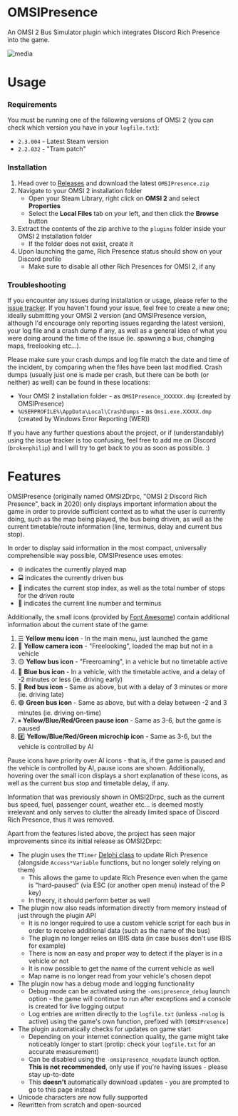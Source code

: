 ﻿# OMSIPresence
An OMSI 2 Bus Simulator plugin which integrates Discord Rich Presence into the game.

![media](https://github.com/brokenphilip/OMSIPresence/assets/13336890/5ebe1267-df5e-4a44-bd7c-b3727dbeabc8)

# Usage
### Requirements
You must be running one of the following versions of OMSI 2 (you can check which version you have in your `logfile.txt`):
- `2.3.004` - Latest Steam version
- `2.2.032` - "Tram patch"

### Installation
1. Head over to [Releases](https://github.com/brokenphilip/OMSIPresence/releases) and download the latest `OMSIPresence.zip`
2. Navigate to your OMSI 2 installation folder
   - Open your Steam Library, right click on **OMSI 2** and select **Properties**
   - Select the **Local Files** tab on your left, and then click the **Browse** button
3. Extract the contents of the zip archive to the `plugins` folder inside your OMSI 2 installation folder
   - If the folder does not exist, create it
4. Upon launching the game, Rich Presence status should show on your Discord profile
   - Make sure to disable all other Rich Presences for OMSI 2, if any

### Troubleshooting
If you encounter any issues during installation or usage, please refer to the [issue tracker](https://github.com/brokenphilip/OMSIPresence/issues?q=). If you haven't found your issue, feel free to create a new one; ideally submitting your OMSI 2 version (and OMSIPresence version, although I'd encourage only reporting issues regarding the latest version), your log file and a crash dump if any, as well as a general idea of what you were doing around the time of the issue (ie. spawning a bus, changing maps, freelooking etc...).

Please make sure your crash dumps and log file match the date and time of the incident, by comparing when the files have been last modified. Crash dumps (usually just one is made per crash, but there can be both (or neither) as well) can be found in these locations:
- Your OMSI 2 installation folder - as `OMSIPresence_XXXXXX.dmp` (created by OMSIPresence)
- `%USERPROFILE%\AppData\Local\CrashDumps` - as `Omsi.exe.XXXXX.dmp` (created by Windows Error Reporting (WER))

If you have any further questions about the project, or if (understandably) using the issue tracker is too confusing, feel free to add me on Discord (`brokenphilip`) and I will try to get back to you as soon as possible. :)

# Features
OMSIPresence (originally named OMSI2Drpc, "OMSI 2 Discord Rich Presence", back in 2020) only displays important information about the game in order to provide sufficient context as to what the user is currently doing, such as the map being played, the bus being driven, as well as the current timetable/route information (line, terminus, delay and current bus stop).

In order to display said information in the most compact, universally comprehensible way possible, OMSIPresence uses emotes:
- 🌐 indicates the currently played map
- 🚍 indicates the currently driven bus
- 🚏 indicates the current stop index, as well as the total number of stops for the driven route
- 🏁 indicates the current line number and terminus

Additionally, the small icons (provided by [Font Awesome](https://fontawesome.com/)) contain additional information about the current state of the game:
1. ☰ **Yellow menu icon** - In the main menu, just launched the game
2. 🎥 **Yellow camera icon** - "Freelooking", loaded the map but not in a vehicle
3. 🟡 **Yellow bus icon** - "Freeroaming", in a vehicle but no timetable active
4. 🔵 **Blue bus icon** - In a vehicle, with the timetable active, and a delay of -2 minutes or less (ie. driving early)
5. 🔴 **Red bus icon** - Same as above, but with a delay of 3 minutes or more (ie. driving late)
6. 🟢 **Green bus icon** - Same as above, but with a delay between -2 and 3 minutes (ie. driving on-time)
7. ⏸ **Yellow/Blue/Red/Green pause icon** - Same as 3-6, but the game is paused
8. #️⃣ **Yellow/Blue/Red/Green microchip icon** - Same as 3-6, but the vehicle is controlled by AI

Pause icons have priority over AI icons - that is, if the game is paused and the vehicle is controlled by AI, pause icons are shown. Additionally, hovering over the small icon displays a short explanation of these icons, as well as the current bus stop and timetable delay, if any.

Information that was previously shown in OMSI2Drpc, such as the current bus speed, fuel, passenger count, weather etc... is deemed mostly irrelevant and only serves to clutter the already limited space of Discord Rich Presence, thus it was removed.

Apart from the features listed above, the project has seen major improvements since its initial release as OMSI2Drpc:
- The plugin uses the `TTimer` [Delphi class](https://docwiki.embarcadero.com/Libraries/Alexandria/en/Vcl.ExtCtrls.TTimer) to update Rich Presence (alongside `Access*Variable` functions, but no longer solely relying on them)
  - This allows the game to update Rich Presence even when the game is "hard-paused" (via ESC (or another open menu) instead of the P key)
  - In theory, it should perform better as well
- The plugin now also reads information directly from memory instead of just through the plugin API
  - It is no longer required to use a custom vehicle script for each bus in order to receive additional data (such as the name of the bus)
  - The plugin no longer relies on IBIS data (in case buses don't use IBIS for example)
  - There is now an easy and proper way to detect if the player is in a vehicle or not
  - It is now possible to get the name of the current vehicle as well
  - Map name is no longer read from your vehicle's chosen depot
- The plugin now has a debug mode and logging functionality
  - Debug mode can be activated using the `-omsipresence_debug` launch option - the game will continue to run after exceptions and a console is created for live logging output
  - Log entries are written directly to the `logfile.txt` (unless `-nolog` is active) using the game's own function, prefixed with `[OMSIPresence]`
- The plugin automatically checks for updates on game start
  - Depending on your internet connection quality, the game might take noticeably longer to start (protip: check your `logfile.txt` for an accurate measurement)
  - Can be disabled using the `-omsipresence_noupdate` launch option. **This is not recommended**, only use if you're having issues - please stay up-to-date
  - This **doesn't** automatically download updates - you are prompted to go to this page instead
- Unicode characters are now fully supported
- Rewritten from scratch and open-sourced
